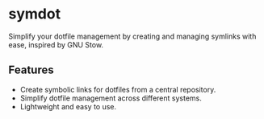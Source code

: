 # symdot

Simplify your dotfile management by creating and managing symlinks with ease, inspired by GNU Stow. 

## Features

- Create symbolic links for dotfiles from a central repository.
- Simplify dotfile management across different systems.
- Lightweight and easy to use.
